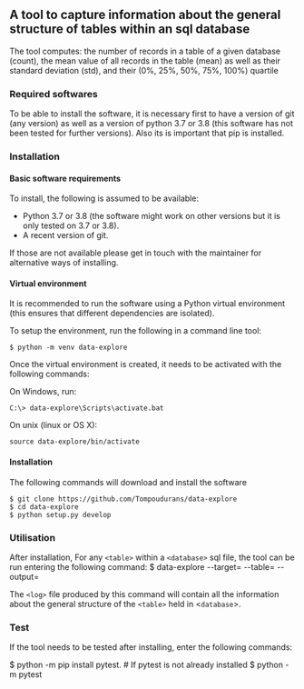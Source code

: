 ## A tool to capture information about the general structure of tables within an sql database

The tool computes:
the number of records in a table of a given database (count), the mean value of all records in the table (mean) as well as their standard deviation (std), and their (0%, 25%, 50%, 75%, 100%) quartile

### Required softwares

To be able to install the software, it is necessary first to have a version of git (any version)
as well as a version of python 3.7 or 3.8 (this software has not been tested for further versions).
Also its is important that pip is installed.

### Installation

#### Basic software requirements

To install, the following is assumed to be available:

- Python 3.7 or 3.8 (the software might work on other versions but it is only tested on 3.7 or 3.8).
- A recent version of git.

If those are not available please get in touch with the maintainer for alternative ways of installing.

#### Virtual environment

It is recommended to run the software using a Python virtual environment (this ensures that different dependencies are isolated).

To setup the environment, run the following in a command line tool:

    $ python -m venv data-explore

Once the virtual environment is created, it needs to be activated with the following commands:

On Windows, run:

    C:\> data-explore\Scripts\activate.bat

On unix (linux or OS X):

    source data-explore/bin/activate

#### Installation

The following commands will download and install the software

    $ git clone https://github.com/Tompoudurans/data-explore
    $ cd data-explore
    $ python setup.py develop


### Utilisation

After installation,
For any `<table>` within a `<database>` sql file, the tool can be run entering the following command:
    $ data-explore --target=<database> --table=<table> --output=<log>

The `<log>` file  produced by this command will contain all the information about the general structure of the `<table>` held in <`database`>.

### Test

If the tool needs to be tested after installing, enter the following commands:

  $  python -m pip install pytest. # If pytest is not already installed
  $  python -m pytest
